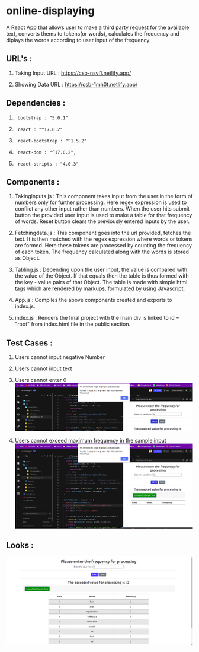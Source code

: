 # online-displaying

A React App that allows user to make a third party request for the available text, converts thems to tokens(or words), calculates the frequency and diplays the words according to user input of the frequency

## URL's :
  
  1. Taking Input URL :
	<https://csb-nsvi1.netlify.app/>
	
  2. Showing Data URL :
	<https://csb-1mh0t.netlify.app/>

## Dependencies :
1.		bootstrap : "5.0.1"
2.		react : "^17.0.2"
3.		react-bootstrap : "^1.5.2"
4.		react-dom : "^17.0.2",
5.		react-scripts : "4.0.3"

## Components :

1.	Takinginputs.js : This component takes input from the user in the form of numbers only for further processing. Here regex expression is used to conflict any other input rather than numbers. When the user hits submit button the provided user input is used to make a table for that frequency of words. Reset button clears the previously entered inputs by the user.
		
2.	Fetchingdata.js : This component goes into the url provided, fetches the text. It is then matched with the regex expression where words or tokens are formed. Here these tokens are processed by counting the frequency of each token. The frequency calculated along with the words is stored as Object. 
		
3.	Tabling.js : Depending upon the user input, the value is compared with the value of the Object. If that equals then the table is thus formed with the key - value pairs of that Object. The table is made with simple html tags which are rendered by markups, formulated by using Javascript.

4.	App.js : Compiles the above components created and exports to index.js.

5.	index.js : Renders the final project with the main div is linked to id = "root" from index.html file in the public section. 	

## Test Cases :

1.	Users cannot input negative Number
2.	Users cannot input text
3.	Users cannot enter 0 
	![alt text](https://github.com/manishbajagai2/online-displaying/blob/main/Images/Lesser.png)
	
4.	Users cannot exceed maximum frequency in the sample input
	![alt text](https://github.com/manishbajagai2/online-displaying/blob/main/Images/Greater.png)
	
## Looks : 

![alt text](https://github.com/manishbajagai2/online-displaying/blob/main/main.png)
	
